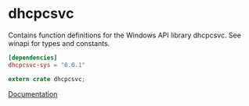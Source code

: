 # dhcpcsvc #
Contains function definitions for the Windows API library dhcpcsvc. See winapi for types and constants.

```toml
[dependencies]
dhcpcsvc-sys = "0.0.1"
```

```rust
extern crate dhcpcsvc;
```

[Documentation](https://retep998.github.io/doc/winapi/dhcpcsvc/)
